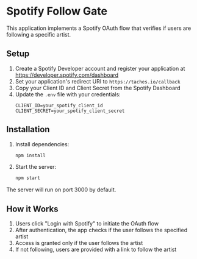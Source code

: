 # Spotify Follow Gate

This application implements a Spotify OAuth flow that verifies if users are following a specific artist.

## Setup

1. Create a Spotify Developer account and register your application at https://developer.spotify.com/dashboard
2. Set your application's redirect URI to `https://taches.io/callback`
3. Copy your Client ID and Client Secret from the Spotify Dashboard
4. Update the `.env` file with your credentials:
   ```
   CLIENT_ID=your_spotify_client_id
   CLIENT_SECRET=your_spotify_client_secret
   ```

## Installation

1. Install dependencies:
   ```bash
   npm install
   ```

2. Start the server:
   ```bash
   npm start
   ```

The server will run on port 3000 by default.

## How it Works

1. Users click "Login with Spotify" to initiate the OAuth flow
2. After authentication, the app checks if the user follows the specified artist
3. Access is granted only if the user follows the artist
4. If not following, users are provided with a link to follow the artist
